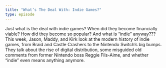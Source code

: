 ```yaml
---
title: "What’s The Deal With: Indie Games?"
type: episode
---
```

Just what is the deal with indie games? When did they become financially viable? How did they become so popular? And what is “indie” anyway??? This week, Jason, Maddy, and Kirk look at the modern history of indie games, from Braid and Castle Crashers to the Nintendo Switch’s big bumps. They talk about the rise of digital distribution, some misguided old comments from former Nintendo boss Reggie Fils-Aime, and whether “indie” even means anything anymore.